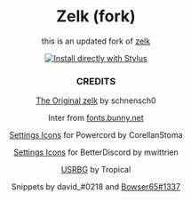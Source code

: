 <div align=center>
<h1>Zelk (fork)</h1>
<p>this is an updated fork of <a href="https://github.com/schnensch0/zelk">zelk</a></p>

[![Install directly with Stylus](https://img.shields.io/badge/Install%20directly%20with-Stylus-00adad.svg)](https://cheatertim.github.io/zelk/zelk.user.css)


### CREDITS
[The Original zelk](https://github.com/schnensch0/zelk) by schnensch0

Inter from [fonts.bunny.net](https://fonts.bunny.net/family/inter)

[Settings Icons](https://github.com/CreArts-Community/Settings-Icons) for Powercord by CorellanStoma

[Settings Icons](https://github.com/mwittrien/BetterDiscordAddons/blob/master/Themes/_res/SettingsIcons.css) for BetterDiscord by mwittrien

[USRBG](https://github.com/Discord-Custom-Covers/usrbg) by Tropical

Snippets by david_#0218 and [Bowser65#1337](https://github.com/cyyynthia)

